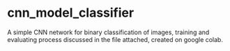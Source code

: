 # cnn_model_classifier 
A simple CNN network for binary classification of images, training and evaluating process discussed in the file attached, created on google colab.
